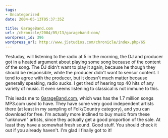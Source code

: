 ```yaml
---
tags:
- Uncategorized
date: 2004-05-13T05:37:35Z

title: GarageBand.com
url: /chronicle/2004/05/13/garageband-com/
wordpress_id: 396
wordpress_url: http://www.j5studios.com/chronicle/index.php/65
---
```


Yestuday, will listening to the radio at 5 in the morning, the DJ and producer got in a heated argument about playing some song because of the content of the song.  The DJ didn't want to play it again, because he though they should be responsible, while the producer didn't want to sensor content.  I tend to agree with the producer, but it doesn't much matter because generally speaking, radio sucks.  I get tired of hearing top 40 hits of any variety of music.  It even seems listening to classical is not immune to this.


This leads me to <a href="http://www.garageband.com">GarageBand.com</a>, which was has the 1.7 million songs MP3.com used to have.  They have some very good independent artists there (at least in my sampling of Folk/Country category), and you can download for free.  I'm actually more inclined to buy music from these "unknown" artists, since they actually get a good proportion of the sale.  At least they have a somewhat fresh sound.  Good stuff.  You should check it out if you already haven't.  I'm glad I finally got to it!

